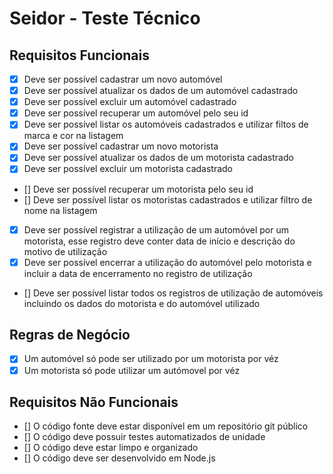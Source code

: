 # Seidor - Teste Técnico

## Requisitos Funcionais

- [x] Deve ser possível cadastrar um novo automóvel
- [x] Deve ser possível atualizar os dados de um automóvel cadastrado
- [x] Deve ser possível excluir um automóvel cadastrado
- [x] Deve ser possível recuperar um automóvel pelo seu id
- [x] Deve ser possível listar os automóveis cadastrados e utilizar filtos de marca e cor na listagem
- [x] Deve ser possível cadastrar um novo motorista
- [x] Deve ser possível atualizar os dados de um motorista cadastrado
- [x] Deve ser possível excluir um motorista cadastrado
- [] Deve ser possível recuperar um motorista pelo seu id
- [] Deve ser possível listar os motoristas cadastrados e utilizar filtro de nome na listagem
- [x] Deve ser possível registrar a utilização de um automóvel por um motorista, esse registro deve conter data de início e descrição do motivo de utilização
- [x] Deve ser possível encerrar a utilização do automóvel pelo motorista e incluir a data de encerramento no registro de utilização
- [] Deve ser possível listar todos os registros de utilização de automóveis incluindo os dados do motorista e do automóvel utilizado

## Regras de Negócio

- [x] Um automóvel só pode ser utilizado por um motorista por véz
- [x] Um motorista só pode utilizar um autómovel por véz

## Requisitos Não Funcionais

- [] O código fonte deve estar disponível em um repositório git público
- [] O código deve possuir testes automatizados de unidade
- [] O código deve estar limpo e organizado
- [] O código deve ser desenvolvido em Node.js

